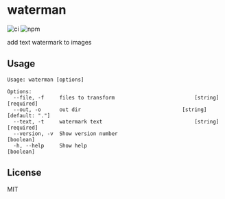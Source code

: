 # waterman

![ci](https://github.com/hehex9/waterman/workflows/ci/badge.svg) ![npm](https://img.shields.io/npm/v/waterman)

add text watermark to images

## Usage

```
Usage: waterman [options]

Options:
  --file, -f     files to transform                          [string] [required]
  --out, -o      out dir                                 [string] [default: "."]
  --text, -t     watermark text                              [string] [required]
  --version, -v  Show version number                                   [boolean]
  -h, --help     Show help                                             [boolean]
```

## License

MIT
